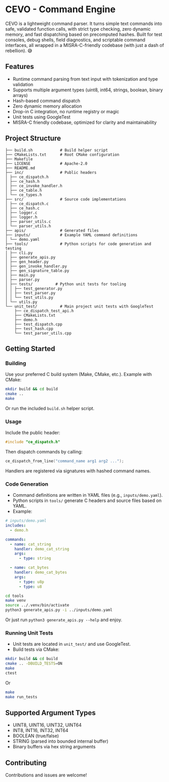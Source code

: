 # CEVO - Command Engine

CEVO is a lightweight command parser.
It turns simple text commands into safe, validated function calls, with strict type checking, zero dynamic memory, and fast dispatching based on precomputed hashes.
Built for test consoles, debug shells, field diagnostics, and scriptable command interfaces, all wrapped in a MISRA-C-friendly codebase (with just a dash of rebellion). 😅

## Features

* Runtime command parsing from text input with tokenization and type validation
* Supports multiple argument types (uint8, int64, strings, boolean, binary arrays)
* Hash-based command dispatch
* Zero dynamic memory allocation
* Drop-in C integration, no runtime registry or magic
* Unit tests using GoogleTest
* MISRA-C friendly codebase, optimized for clarity and maintainability

## Project Structure

```
├── build.sh            # Build helper script
├── CMakeLists.txt      # Root CMake configuration
├── Makefile
├── LICENSE             # Apache-2.0
├── README.md
├── inc/                # Public headers
│ ├── ce_dispatch.h
│ ├── ce_hash.h
│ ├── ce_invoke_handler.h
│ ├── ce_table.h
│ └── ce_types.h
├── src/                # Source code implementations
│ ├── ce_dispatch.c
│ ├── ce_hash.c
│ ├── logger.c
│ ├── logger.h
│ ├── parser_utils.c
│ └── parser_utils.h
├── apis/               # Generated files
├── inputs/             # Example YAML command definitions
│ └── demo.yaml
├── tools/              # Python scripts for code generation and testing
│ ├── cli.py
│ ├── generate_apis.py
│ ├── gen_header.py
│ ├── gen_invoke_handler.py
│ ├── gen_signature_table.py
│ ├── main.py
│ ├── parser.py
│ ├── tests/          # Python unit tests for tooling
│ │ ├── test_generator.py
│ │ ├── test_parser.py
│ │ └── test_utils.py
│ └── utils.py
└── unit_test/          # Main project unit tests with GoogleTest
    ├── ce_dispatch_test_api.h
    ├── CMakeLists.txt
    ├── demo.h
    ├── test_dispatch.cpp
    ├── test_hash.cpp
    └── test_parser_utils.cpp
```

## Getting Started

### Building

Use your preferred C build system (Make, CMake, etc.). Example with CMake:

```bash
mkdir build && cd build
cmake ..
make
```

Or run the included `build.sh` helper script.

### Usage

Include the public header:

```c
#include "ce_dispatch.h"
```

Then dispatch commands by calling:

```c
ce_dispatch_from_line("command_name arg1 arg2 ...");
```

Handlers are registered via signatures with hashed command names.

### Code Generation

* Command definitions are written in YAML files (e.g., `inputs/demo.yaml`).
* Python scripts in `tools/` generate C headers and source files based on YAML.
* Example:

```yaml
# inputs/demo.yaml
includes:
  - demo.h

commands:
  - name: cat_string
    handler: demo_cat_string
    args:
      - type: string

  - name: cat_bytes
    handler: demo_cat_bytes
    args:
      - type: u8p
      - type: u8
```

```bash
cd tools
make venv
source ../.venv/bin/activate
python3 generate_apis.py -i ../inputs/demo.yaml
```

Or just run `python3 generate_apis.py --help` and enjoy.

### Running Unit Tests

* Unit tests are located in `unit_test/` and use GoogleTest.
* Build tests via CMake:

```bash
mkdir build && cd build
cmake .. -DBUILD_TESTS=ON
make
ctest
```

Or

```bash
make
make run_tests
```

## Supported Argument Types

* UINT8, UINT16, UINT32, UINT64
* INT8, INT16, INT32, INT64
* BOOLEAN (true/false)
* STRING (parsed into bounded internal buffer)
* Binary buffers via hex string arguments

## Contributing

Contributions and issues are welcome!
